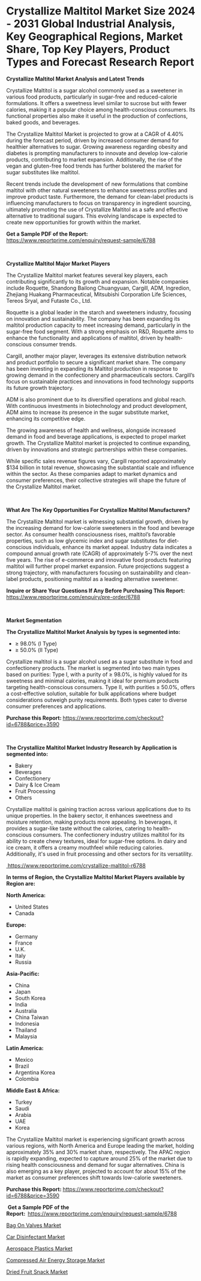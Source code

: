 <p><h1>Crystallize Maltitol Market Size 2024 - 2031 Global Industrial Analysis, Key Geographical Regions, Market Share, Top Key Players, Product Types and Forecast Research Report</h1></p><p><strong>Crystallize Maltitol Market Analysis and Latest Trends</strong></p>
<p><p>Crystallize Maltitol is a sugar alcohol commonly used as a sweetener in various food products, particularly in sugar-free and reduced-calorie formulations. It offers a sweetness level similar to sucrose but with fewer calories, making it a popular choice among health-conscious consumers. Its functional properties also make it useful in the production of confections, baked goods, and beverages.</p><p>The Crystallize Maltitol Market is projected to grow at a CAGR of 4.40% during the forecast period, driven by increased consumer demand for healthier alternatives to sugar. Growing awareness regarding obesity and diabetes is prompting manufacturers to innovate and develop low-calorie products, contributing to market expansion. Additionally, the rise of the vegan and gluten-free food trends has further bolstered the market for sugar substitutes like maltitol.</p><p>Recent trends include the development of new formulations that combine maltitol with other natural sweeteners to enhance sweetness profiles and improve product taste. Furthermore, the demand for clean-label products is influencing manufacturers to focus on transparency in ingredient sourcing, ultimately promoting the use of Crystallize Maltitol as a safe and effective alternative to traditional sugars. This evolving landscape is expected to create new opportunities for growth within the market.</p></p>
<p><strong>Get a Sample PDF of the Report:&nbsp;</strong> <a href="https://www.reportprime.com/enquiry/request-sample/6788">https://www.reportprime.com/enquiry/request-sample/6788</a></p>
<p>&nbsp;</p>
<p><strong>Crystallize Maltitol Major Market Players</strong></p>
<p><p>The Crystallize Maltitol market features several key players, each contributing significantly to its growth and expansion. Notable companies include Roquette, Shandong Bailong Chuangyuan, Cargill, ADM, Ingredion, Zhejiang Huakang Pharmaceutical, Mitsubishi Corporation Life Sciences, Tereos Sryal, and Futaste Co., Ltd. </p><p>Roquette is a global leader in the starch and sweeteners industry, focusing on innovation and sustainability. The company has been expanding its maltitol production capacity to meet increasing demand, particularly in the sugar-free food segment. With a strong emphasis on R&D, Roquette aims to enhance the functionality and applications of maltitol, driven by health-conscious consumer trends.</p><p>Cargill, another major player, leverages its extensive distribution network and product portfolio to secure a significant market share. The company has been investing in expanding its Maltitol production in response to growing demand in the confectionery and pharmaceuticals sectors. Cargill’s focus on sustainable practices and innovations in food technology supports its future growth trajectory.</p><p>ADM is also prominent due to its diversified operations and global reach. With continuous investments in biotechnology and product development, ADM aims to increase its presence in the sugar substitute market, enhancing its competitive edge. </p><p>The growing awareness of health and wellness, alongside increased demand in food and beverage applications, is expected to propel market growth. The Crystallize Maltitol market is projected to continue expanding, driven by innovations and strategic partnerships within these companies.</p><p>While specific sales revenue figures vary, Cargill reported approximately $134 billion in total revenue, showcasing the substantial scale and influence within the sector. As these companies adapt to market dynamics and consumer preferences, their collective strategies will shape the future of the Crystallize Maltitol market.</p></p>
<p>&nbsp;</p>
<p><strong>What Are The Key Opportunities For Crystallize Maltitol Manufacturers?</strong></p>
<p><p>The Crystallize Maltitol market is witnessing substantial growth, driven by the increasing demand for low-calorie sweeteners in the food and beverage sector. As consumer health consciousness rises, maltitol’s favorable properties, such as low glycemic index and sugar substitutes for diet-conscious individuals, enhance its market appeal. Industry data indicates a compound annual growth rate (CAGR) of approximately 5-7% over the next five years. The rise of e-commerce and innovative food products featuring maltitol will further propel market expansion. Future projections suggest a strong trajectory, with manufacturers focusing on sustainability and clean-label products, positioning maltitol as a leading alternative sweetener.</p></p>
<p><strong>Inquire or Share Your Questions If Any Before Purchasing This Report:</strong> <a href="https://www.reportprime.com/enquiry/pre-order/6788">https://www.reportprime.com/enquiry/pre-order/6788</a></p>
<p>&nbsp;</p>
<p><strong>Market Segmentation</strong></p>
<p><strong>The Crystallize Maltitol Market Analysis by types is segmented into:</strong></p>
<p><ul><li>≥ 98.0% (Ⅰ Type)</li><li>≥ 50.0% (Ⅱ Type)</li></ul></p>
<p><p>Crystallize maltitol is a sugar alcohol used as a sugar substitute in food and confectionery products. The market is segmented into two main types based on purities: Type I, with a purity of ≥ 98.0%, is highly valued for its sweetness and minimal calories, making it ideal for premium products targeting health-conscious consumers. Type II, with purities ≥ 50.0%, offers a cost-effective solution, suitable for bulk applications where budget considerations outweigh purity requirements. Both types cater to diverse consumer preferences and applications.</p></p>
<p><strong>Purchase this Report:&nbsp;</strong><a href="https://www.reportprime.com/checkout?id=6788&price=3590">https://www.reportprime.com/checkout?id=6788&price=3590</a></p>
<p>&nbsp;</p>
<p><strong>The Crystallize Maltitol Market Industry Research by Application is segmented into:</strong></p>
<p><ul><li>Bakery</li><li>Beverages</li><li>Confectionery</li><li>Dairy & Ice Cream</li><li>Fruit Processing</li><li>Others</li></ul></p>
<p><p>Crystallize maltitol is gaining traction across various applications due to its unique properties. In the bakery sector, it enhances sweetness and moisture retention, making products more appealing. In beverages, it provides a sugar-like taste without the calories, catering to health-conscious consumers. The confectionery industry utilizes maltitol for its ability to create chewy textures, ideal for sugar-free options. In dairy and ice cream, it offers a creamy mouthfeel while reducing calories. Additionally, it's used in fruit processing and other sectors for its versatility.</p></p>
<p><a href="https://www.reportprime.com/crystallize-maltitol-r6788">&nbsp;https://www.reportprime.com/crystallize-maltitol-r6788</a></p>
<p><strong>In terms of Region, the Crystallize Maltitol Market Players available by Region are:</strong></p>
<p>
    <p> <strong> North America: </strong>
        <ul>
            <li>United States</li>
            <li>Canada</li>
        </ul>
        </p> 
    <p> <strong> Europe: </strong>
        <ul>
            <li>Germany</li>
            <li>France</li>
            <li>U.K.</li>
            <li>Italy</li>
            <li>Russia</li>
        </ul>
        </p> 
    <p> <strong> Asia-Pacific: </strong>
        <ul>
            <li>China</li>
            <li>Japan</li>
            <li>South Korea</li>
            <li>India</li>
            <li>Australia</li>
            <li>China Taiwan</li>
            <li>Indonesia</li>
            <li>Thailand</li>
            <li>Malaysia</li>
        </ul>
        </p> 
    <p> <strong> Latin America: </strong>
        <ul>
            <li>Mexico</li>
            <li>Brazil</li>
            <li>Argentina Korea</li>
            <li>Colombia</li>
        </ul>
        </p> 
    <p> <strong> Middle East & Africa: </strong>
        <ul>
            <li>Turkey</li>
            <li>Saudi</li>
            <li>Arabia</li>
            <li>UAE</li>
            <li>Korea</li>
        </ul>
    </p>
    </p>
<p><p>The Crystallize Maltitol market is experiencing significant growth across various regions, with North America and Europe leading the market, holding approximately 35% and 30% market share, respectively. The APAC region is rapidly expanding, expected to capture around 25% of the market due to rising health consciousness and demand for sugar alternatives. China is also emerging as a key player, projected to account for about 15% of the market as consumer preferences shift towards low-calorie sweeteners.</p></p>
<p><strong>Purchase this Report: </strong><a href="https://www.reportprime.com/checkout?id=6788&price=3590">https://www.reportprime.com/checkout?id=6788&price=3590</a></p>
<p>&nbsp;<strong>Get a Sample PDF of the Report:&nbsp;&nbsp;</strong><a href="https://www.reportprime.com/enquiry/request-sample/6788">https://www.reportprime.com/enquiry/request-sample/6788</a></p>
<p><strong></strong></p>
<p><p><a href="https://issuu.com/reportprime-2/docs/bag-on-valves-market-size-2030.pptx_eb8364466a317b">Bag On Valves Market</a></p><p><a href="https://medium.com/@alan.ball8990/car-disinfectant-industry-analysis-report-its-market-size-share-trends-by-application-region-68d2dd9dd997">Car Disinfectant Market</a></p><p><a href="https://www.linkedin.com/pulse/aerospace-plastics-market-size-segmentation-trends-growth-oqgmc?trackingId=9iiYTE%2FgQTeoZB38kLTPEA%3D%3D">Aerospace Plastics Market</a></p><p><a href="https://www.linkedin.com/pulse/compressed-air-energy-storage-market-size-share-trends-analysis-wjwzf?trackingId=R61l7atDSVSKidgS3S89OA%3D%3D">Compressed Air Energy Storage Market</a></p><p><a href="https://issuu.com/reportprime-2/docs/dried-fruit-snack-market-size-2030._18c2b600002242">Dried Fruit Snack Market</a></p></p>